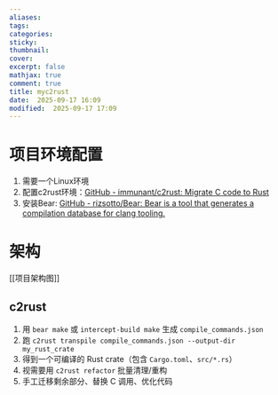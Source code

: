 ```yaml
---
aliases: 
tags: 
categories:
sticky:
thumbnail:
cover: 
excerpt: false
mathjax: true
comment: true
title: myc2rust
date:  2025-09-17 16:09
modified:  2025-09-17 17:09
---
```


# 项目环境配置

1. 需要一个Linux环境
2. 配置c2rust环境：[GitHub - immunant/c2rust: Migrate C code to Rust](https://github.com/immunant/c2rust)
3. 安装Bear: [GitHub - rizsotto/Bear: Bear is a tool that generates a compilation database for clang tooling.](https://github.com/rizsotto/Bear)

# 架构

[[项目架构图]]

## c2rust

1. 用 `bear make` 或 `intercept-build make` 生成 `compile_commands.json`
2. 跑 `c2rust transpile compile_commands.json --output-dir my_rust_crate`
3. 得到一个可编译的 Rust crate（包含 `Cargo.toml`、`src/*.rs`）
4. 视需要用 `c2rust refactor` 批量清理/重构
5. 手工迁移剩余部分、替换 C 调用、优化代码